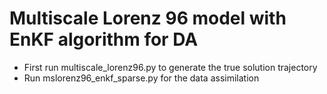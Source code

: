 # Multiscale Lorenz 96 model with EnKF algorithm for DA

- First run multiscale_lorenz96.py to generate the true solution trajectory
- Run mslorenz96_enkf_sparse.py for the data assimilation

